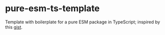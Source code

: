 # pure-esm-ts-template

Template with boilerplate for a pure ESM package in TypeScript; inspired by this [gist](https://gist.github.com/sindresorhus/a39789f98801d908bbc7ff3ecc99d99c).
